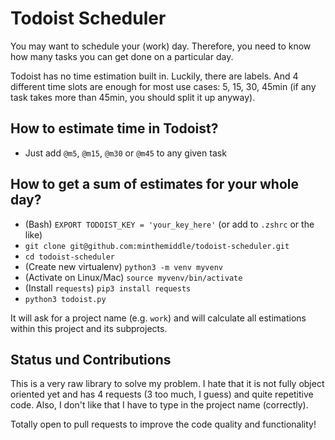 # Todoist Scheduler

You may want to schedule your (work) day. Therefore, you need to know how many tasks you can get done on a particular day.

Todoist has no time estimation built in.
Luckily, there are labels. And 4 different time slots are enough for most use cases: 5, 15, 30, 45min (if any task takes more than 45min, you should split it up anyway).

## How to estimate time in Todoist?

- Just add `@m5`, `@m15`, `@m30` or `@m45` to any given task

## How to get a sum of estimates for your whole day?

- (Bash) `EXPORT TODOIST_KEY = 'your_key_here'` (or add to `.zshrc` or the like)
- `git clone git@github.com:minthemiddle/todoist-scheduler.git`
- `cd todoist-scheduler`
- (Create new virtualenv) `python3 -m venv myvenv`
- (Activate on Linux/Mac) `source myvenv/bin/activate`
- (Install `requests`) `pip3 install requests`
- `python3 todoist.py`

It will ask for a project name (e.g. `work`) and will calculate all estimations within this project and its subprojects.

## Status und Contributions

This is a very raw library to solve my problem. I hate that it is not fully object oriented yet and has 4 requests (3 too much, I guess) and quite repetitive code. Also, I don't like that I have to type in the project name (correctly).

Totally open to pull requests to improve the code quality and functionality!

